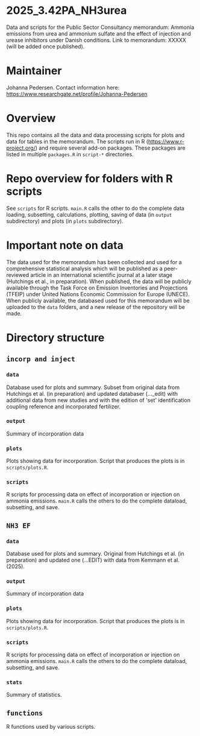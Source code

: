 # 2025_3.42PA_NH3urea
Data and scripts for the Public Sector Consultancy memorandum: Ammonia emissions from urea and ammonium sulfate and the effect of injection and urease inhibitors under Danish conditions.
Link to memorandum: XXXXX (will be added once published). 

# Maintainer
Johanna Pedersen. Contact information here: https://www.researchgate.net/profile/Johanna-Pedersen 

# Overview
This repo contains all the data and data processing scripts for plots and data for tables in the memorandum.
The scripts run in R (<https://www.r-project.org/>) and require several add-on packages.
These packages are listed in multiple `packages.R` in `script-*` directories.

# Repo overview for folders with R scripts
See `scripts` for R scripts. 
`main.R` calls the other to do the complete data loading, subsetting, calculations, plotting, saving of data (in `output` subdirectory) and plots (in `plots` subdirectory). 

# Important note on data 
The data used for the memorandum has been collected and used for a comprehensive statistical analysis which will be published as a peer-reviewed article in an international scientific journal at a later stage (Hutchings et al., in preparation). When published, the data will be publicly available through the Task Force on Emission Inventories and Projections (TFEIP) under United Nations Economic Commission for Europe (UNECE). When publicly available, the databased used for this memorandum will be uploaded to the `data` folders, and a new release of the repository will be made. 

# Directory structure
## `incorp and inject`
### `data`
Database used for plots and summary. Subset from original data from Hutchings et al. (in preparation) and updated databaser (..._edit) with additional data from new studies and with the edition of 'set' identification coupling reference and incorporated fertilizer. 
### `output`
Summary of incorporation data
### `plots`
Plots showing data for incorporation. Script that produces the plots is in `scripts/plots.R`. 
### `scripts` 
R scripts for processing data on effect of incorporation or injection on ammonia emissions. 
`main.R` calls the others to do the complete dataload, subsetting, and save.

## `NH3 EF`
### `data`
Database used for plots and summary. Original from Hutchings et al. (in preparation) and updated one (...EDIT) with data from Kemmann et al. (2025). 
### `output` 
Summary of incorporation data
### `plots`
Plots showing data for incorporation. Script that produces the plots is in `scripts/plots.R`. 
### `scripts`
R scripts for processing data on effect of incorporation or injection on ammonia emissions. 
`main.R` calls the others to do the complete dataload, subsetting, and save.
### `stats`
Summary of statistics. 

## `functions`
R functions used by various scripts. 

